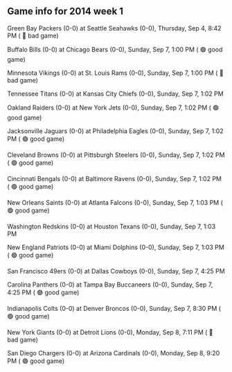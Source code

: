 ## Game info for 2014 week 1
Green Bay Packers (0-0) at Seattle Seahawks (0-0), Thursday, Sep 4, 8:42 PM (	:red_circle: bad game)



Buffalo Bills (0-0) at Chicago Bears (0-0), Sunday, Sep 7, 1:00 PM (	:green_circle: good game)

Minnesota Vikings (0-0) at St. Louis Rams (0-0), Sunday, Sep 7, 1:00 PM (	:red_circle: bad game)

Tennessee Titans (0-0) at Kansas City Chiefs (0-0), Sunday, Sep 7, 1:02 PM

Oakland Raiders (0-0) at New York Jets (0-0), Sunday, Sep 7, 1:02 PM (	:green_circle: good game)

Jacksonville Jaguars (0-0) at Philadelphia Eagles (0-0), Sunday, Sep 7, 1:02 PM (	:green_circle: good game)

Cleveland Browns (0-0) at Pittsburgh Steelers (0-0), Sunday, Sep 7, 1:02 PM (	:green_circle: good game)

Cincinnati Bengals (0-0) at Baltimore Ravens (0-0), Sunday, Sep 7, 1:02 PM (	:green_circle: good game)

New Orleans Saints (0-0) at Atlanta Falcons (0-0), Sunday, Sep 7, 1:03 PM (	:green_circle: good game)

Washington Redskins (0-0) at Houston Texans (0-0), Sunday, Sep 7, 1:03 PM

New England Patriots (0-0) at Miami Dolphins (0-0), Sunday, Sep 7, 1:03 PM (	:green_circle: good game)



San Francisco 49ers (0-0) at Dallas Cowboys (0-0), Sunday, Sep 7, 4:25 PM

Carolina Panthers (0-0) at Tampa Bay Buccaneers (0-0), Sunday, Sep 7, 4:25 PM (	:green_circle: good game)



Indianapolis Colts (0-0) at Denver Broncos (0-0), Sunday, Sep 7, 8:30 PM (	:green_circle: good game)



New York Giants (0-0) at Detroit Lions (0-0), Monday, Sep 8, 7:11 PM (	:red_circle: bad game)



San Diego Chargers (0-0) at Arizona Cardinals (0-0), Monday, Sep 8, 9:20 PM (	:green_circle: good game)

